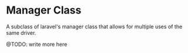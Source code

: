 Manager Class
=============

A subclass of laravel's manager class that allows for multiple uses of the same driver.

@TODO: write more here
